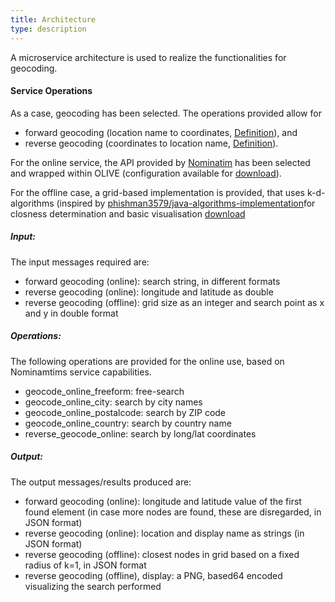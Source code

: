 ```yaml
---
title: Architecture
type: description
---
```

A microservice architecture is used to realize the functionalities for geocoding.

#### Service Operations

As a case, geocoding has been selected. The operations provided allow for 

- forward geocoding (location name to coordinates, [Definition](https://www.techopedia.com/definition/12809/geocoding)), and 
- reverse geocoding (coordinates to location name, [Definition](https://en.wikipedia.org/wiki/Reverse_geocoding)).

For the online service, the API provided by [Nominatim](https://nominatim.org/) has been selected and wrapped within OLIVE (configuration available for [download](https://gitlab.dke.univie.ac.at/eis/2021s/group0/-/blob/master/msc_config/b3613704-a884-4c12-9cf0-574b5332a76f.json)).


For the offline case, a grid-based implementation is provided, that uses k-d-algorithms (inspired by [phishman3579/java-algorithms-implementation](https://github.com/phishman3579/java-algorithms-implementation/blob/master/src/com/jwetherell/algorithms/data_structures/KdTree.java)for closness determination and basic visualisation [download](https://gitlab.dke.univie.ac.at/eis/2021s/group0/-/blob/master/msc_config/7093b102-e1c9-4c7b-bb1d-6a0b824f7a5b.json)

##### Input:

The input messages required are:

- forward geocoding (online): search string, in different formats
- reverse geocoding (online): longitude and latitude as double
- reverse geocoding (offline): grid size as an integer and search point as x and y in double format

##### Operations:

The following operations are provided for the online use, based on Nominamtims service capabilities.

- geocode_online_freeform: free-search
- geocode_online_city: search by city names
- geocode_online_postalcode: search by ZIP code
- geocode_online_country: search by country name
- reverse_geocode_online: search by long/lat coordinates

##### Output:

The output messages/results produced are:

- forward geocoding (online): longitude and latitude value of the first found element (in case more nodes are found, these are disregarded, in JSON format)
- reverse geocoding (online): location and display name as strings (in JSON format)
- reverse geocoding (offline): closest nodes in grid based on a fixed radius of k=1, in JSON format
- reverse geocoding (offline), display: a PNG, based64 encoded visualizing the search performed


